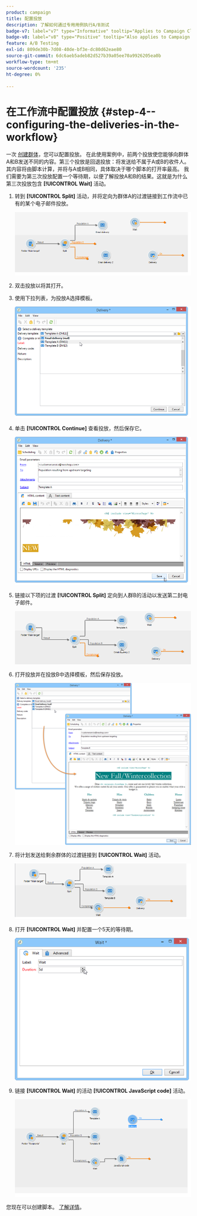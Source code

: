 ```yaml
---
product: campaign
title: 配置投放
description: 了解如何通过专用用例执行A/B测试
badge-v7: label="v7" type="Informative" tooltip="Applies to Campaign Classic v7"
badge-v8: label="v8" type="Positive" tooltip="Also applies to Campaign v8"
feature: A/B Testing
exl-id: 809de30b-7d08-40de-bf3e-dc80d62eae80
source-git-commit: 6dc6aeb5adeb82d527b39a05ee70a9926205ea0b
workflow-type: tm+mt
source-wordcount: '235'
ht-degree: 0%

---
```


# 在工作流中配置投放 {#step-4--configuring-the-deliveries-in-the-workflow}



一次 [创建群体](a-b-testing-uc-population-samples.md)，您可以配置投放。 在此使用案例中，前两个投放使您能够向群体A和B发送不同的内容。第三个投放是回退投放：将发送给不属于A或B的收件人。其内容将由脚本计算，并将与A或B相同，具体取决于哪个脚本的打开率最高。 我们需要为第三次投放配置一个等待期，以便了解投放A和B的结果。这就是为什么第三次投放包含 **[!UICONTROL Wait]** 活动。

1. 转到 **[!UICONTROL Split]** 活动，并将定向为群体A的过渡链接到工作流中已有的某个电子邮件投放。

   ![](assets/use_case_abtesting_createdeliveries_001.png)

1. 双击投放以将其打开。
1. 使用下拉列表，为投放A选择模板。

   ![](assets/use_case_abtesting_createdeliveries_003.png)

1. 单击 **[!UICONTROL Continue]** 查看投放，然后保存它。

   ![](assets/use_case_abtesting_createdeliveries_002.png)

1. 链接以下项的过渡 **[!UICONTROL Split]** 定向到人群B的活动以发送第二封电子邮件。

   ![](assets/use_case_abtesting_createdeliveries_004.png)

1. 打开投放并在投放B中选择模板，然后保存投放。

   ![](assets/use_case_abtesting_createdeliveries_005.png)

1. 将计划发送给剩余群体的过渡链接到 **[!UICONTROL Wait]** 活动。

   ![](assets/use_case_abtesting_createdeliveries_006.png)

1. 打开 **[!UICONTROL Wait]** 并配置一个5天的等待期。

   ![](assets/use_case_abtesting_createdeliveries_007.png)

1. 链接 **[!UICONTROL Wait]** 的活动 **[!UICONTROL JavaScript code]** 活动。

   ![](assets/use_case_abtesting_createdeliveries_008.png)

您现在可以创建脚本。 [了解详情](a-b-testing-uc-script.md)。

